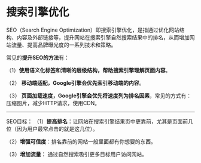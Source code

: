 # 搜索引擎优化

SEO（Search Engine Optimization）即搜索引擎优化，是指通过优化网站结构、内容及外部链接等，提升网站在搜索引擎自然搜索结果中的排名，从而增加网站流量、提高品牌曝光度的一系列技术和策略。

常见的**提升SEO的方法**有：

（1）**使用语义化标签和清晰的层级结构，帮助搜索引擎理解页面内容**。

（2） **移动端适配，Google引擎会优先索引移动端的内容**。

（3） **页面加载速度，Google引擎会优先将速度列为排名因素**，常见的方式有：压缩图片，减少HTTP请求，使用CDN。

<hr/>

SEO目标：
（1）**提高排名**：让网站在搜索引擎结果页中更靠前，尤其是页面前几位（因为用户最常点击的就是这几位）。

（2）**增强可信度**：排名靠前的网站一般里面都有你想要的东西。

（3）**增加流量**： 通过自然搜索吸引更多目标用户访问网站。

